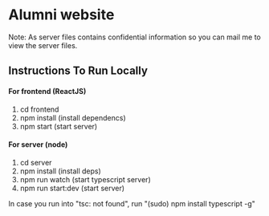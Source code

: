 # Alumni website

Note: As server files contains confidential information so you can mail me to view the server files.

## Instructions To Run Locally

#### For frontend (ReactJS)

1) cd frontend
2) npm install (install dependencs)
3) npm start (start server)

#### For server (node)

1) cd server
2) npm install (install deps)
3) npm run watch (start typescript server)
4) npm run start:dev (start server)


In case you run into "tsc: not found", run "(sudo) npm install typescript -g"
